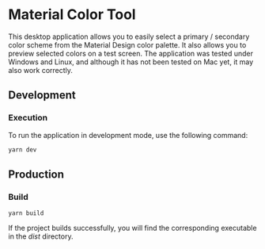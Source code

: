 # Material Color Tool
This desktop application allows you to easily select a primary / secondary color scheme from the Material Design color palette.
It also allows you to preview selected colors on a test screen.
The application was tested under Windows and Linux, and although it has not been tested on Mac yet, it may also work correctly.

## Development
### Execution
To run the application in development mode, use the following command:
```sh
yarn dev
```

## Production
### Build
```
yarn build
```
If the project builds successfully, you will find the corresponding executable in the *dist* directory.

